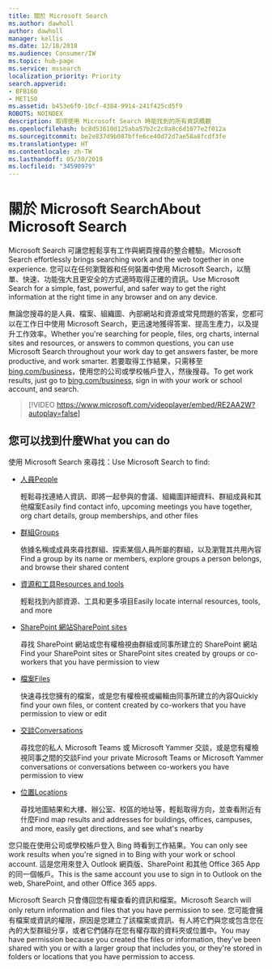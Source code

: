 ```yaml
---
title: 關於 Microsoft Search
ms.author: dawholl
author: dawholl
manager: kellis
ms.date: 12/18/2018
ms.audience: Consumer/IW
ms.topic: hub-page
ms.service: mssearch
localization_priority: Priority
search.appverid:
- BFB160
- MET150
ms.assetid: b453e6f0-10cf-4384-9914-241f425cd5f9
ROBOTS: NOINDEX
description: 取得使用 Microsoft Search 時能找到的所有資訊概觀
ms.openlocfilehash: bc8d53610d125aba57b2c2c8a8c6d1077e2f012a
ms.sourcegitcommit: be2e837d9b087bffe6ce40d72d7ae58a8fcdf3fe
ms.translationtype: HT
ms.contentlocale: zh-TW
ms.lasthandoff: 05/30/2019
ms.locfileid: "34590979"
---
```

# <a name="about-microsoft-search"></a><span data-ttu-id="d7077-103">關於 Microsoft Search</span><span class="sxs-lookup"><span data-stu-id="d7077-103">About Microsoft Search</span></span>

<span data-ttu-id="d7077-104">Microsoft Search 可讓您輕鬆享有工作與網頁搜尋的整合體驗。</span><span class="sxs-lookup"><span data-stu-id="d7077-104">Microsoft Search effortlessly brings searching work and the web together in one experience.</span></span> <span data-ttu-id="d7077-105">您可以在任何瀏覽器和任何裝置中使用 Microsoft Search，以簡單、快速、功能強大且更安全的方式適時取得正確的資訊。</span><span class="sxs-lookup"><span data-stu-id="d7077-105">Use Microsoft Search for a simple, fast, powerful, and safer way to get the right information at the right time in any browser and on any device.</span></span>
  
<span data-ttu-id="d7077-106">無論您搜尋的是人員、檔案、組織圖、內部網站和資源或常見問題的答案，您都可以在工作日中使用 Microsoft Search，更迅速地獲得答案、提高生產力，以及提升工作效率。</span><span class="sxs-lookup"><span data-stu-id="d7077-106">Whether you're searching for people, files, org charts, internal sites and resources, or answers to common questions, you can use Microsoft Search throughout your work day to get answers faster, be more productive, and work smarter.</span></span> <span data-ttu-id="d7077-107">若要取得工作結果，只需移至 [bing.com/business](https://www.bing.com/business)，使用您的公司或學校帳戶登入，然後搜尋。</span><span class="sxs-lookup"><span data-stu-id="d7077-107">To get work results, just go to [bing.com/business](https://www.bing.com/business), sign in with your work or school account, and search.</span></span> 
  
> [!VIDEO https://www.microsoft.com/videoplayer/embed/RE2AA2W?autoplay=false]

## <a name="what-you-can-find"></a><span data-ttu-id="d7077-108">您可以找到什麼</span><span class="sxs-lookup"><span data-stu-id="d7077-108">What you can do</span></span>
  
<span data-ttu-id="d7077-109">使用 Microsoft Search 來尋找：</span><span class="sxs-lookup"><span data-stu-id="d7077-109">Use Microsoft Search to find:</span></span>
  
- [<span data-ttu-id="d7077-110">人員</span><span class="sxs-lookup"><span data-stu-id="d7077-110">People</span></span>](find-people-and-groups.md)
    
    <span data-ttu-id="d7077-111">輕鬆尋找連絡人資訊、即將一起參與的會議、組織圖詳細資料、群組成員和其他檔案</span><span class="sxs-lookup"><span data-stu-id="d7077-111">Easily find contact info, upcoming meetings you have together, org chart details, group memberships, and other files</span></span>
    
- [<span data-ttu-id="d7077-112">群組</span><span class="sxs-lookup"><span data-stu-id="d7077-112">Groups</span></span>](find-people-and-groups.md)
    
    <span data-ttu-id="d7077-113">依據名稱或成員來尋找群組、探索某個人員所屬的群組，以及瀏覽其共用內容</span><span class="sxs-lookup"><span data-stu-id="d7077-113">Find a group by its name or members, explore groups a person belongs, and browse their shared content</span></span>
    
- [<span data-ttu-id="d7077-114">資源和工具</span><span class="sxs-lookup"><span data-stu-id="d7077-114">Resources and tools</span></span>](find-resources-tools-and-more.md)
    
    <span data-ttu-id="d7077-115">輕鬆找到內部資源、工具和更多項目</span><span class="sxs-lookup"><span data-stu-id="d7077-115">Easily locate internal resources, tools, and more</span></span>
    
- [<span data-ttu-id="d7077-116">SharePoint 網站</span><span class="sxs-lookup"><span data-stu-id="d7077-116">SharePoint sites</span></span>](find-sharepoint-sites.md)
    
    <span data-ttu-id="d7077-117">尋找 SharePoint 網站或您有權檢視由群組或同事所建立的 SharePoint 網站</span><span class="sxs-lookup"><span data-stu-id="d7077-117">Find your SharePoint sites or SharePoint sites created by groups or co-workers that you have permission to view</span></span>
    
- [<span data-ttu-id="d7077-118">檔案</span><span class="sxs-lookup"><span data-stu-id="d7077-118">Files</span></span>](find-files.md)
    
    <span data-ttu-id="d7077-119">快速尋找您擁有的檔案，或是您有權檢視或編輯由同事所建立的內容</span><span class="sxs-lookup"><span data-stu-id="d7077-119">Quickly find your own files, or content created by co-workers that you have permission to view or edit</span></span>
    
- [<span data-ttu-id="d7077-120">交談</span><span class="sxs-lookup"><span data-stu-id="d7077-120">Conversations</span></span>](find-conversations.md)
    
    <span data-ttu-id="d7077-121">尋找您的私人 Microsoft Teams 或 Microsoft Yammer 交談，或是您有權檢視同事之間的交談</span><span class="sxs-lookup"><span data-stu-id="d7077-121">Find your private Microsoft Teams or Microsoft Yammer conversations or conversations between co-workers you have permission to view</span></span>
    
- [<span data-ttu-id="d7077-122">位置</span><span class="sxs-lookup"><span data-stu-id="d7077-122">Locations</span></span>](find-locations.md)
    
    <span data-ttu-id="d7077-123">尋找地圖結果和大樓、辦公室、校區的地址等，輕鬆取得方向，並查看附近有什麼</span><span class="sxs-lookup"><span data-stu-id="d7077-123">Find map results and addresses for buildings, offices, campuses, and more, easily get directions, and see what's nearby</span></span>    
    
<span data-ttu-id="d7077-124">您只能在使用公司或學校帳戶登入 Bing 時看到工作結果。</span><span class="sxs-lookup"><span data-stu-id="d7077-124">You can only see work results when you're signed in to Bing with your work or school account.</span></span> <span data-ttu-id="d7077-125">這是您用來登入 Outlook 網頁版、SharePoint 和其他 Office 365 App 的同一個帳戶。</span><span class="sxs-lookup"><span data-stu-id="d7077-125">This is the same account you use to sign in to Outlook on the web, SharePoint, and other Office 365 apps.</span></span> 
  
<span data-ttu-id="d7077-126">Microsoft Search 只會傳回您有權查看的資訊和檔案。</span><span class="sxs-lookup"><span data-stu-id="d7077-126">Microsoft Search will only return information and files that you have permission to see.</span></span> <span data-ttu-id="d7077-127">您可能會擁有檔案或資訊的權限，原因是您建立了該檔案或資訊、有人將它們與您或包含您在內的大型群組分享，或者它們儲存在您有權存取的資料夾或位置中。</span><span class="sxs-lookup"><span data-stu-id="d7077-127">You may have permission because you created the files or information, they've been shared with you or with a larger group that includes you, or they're stored in folders or locations that you have permission to access.</span></span>

  

